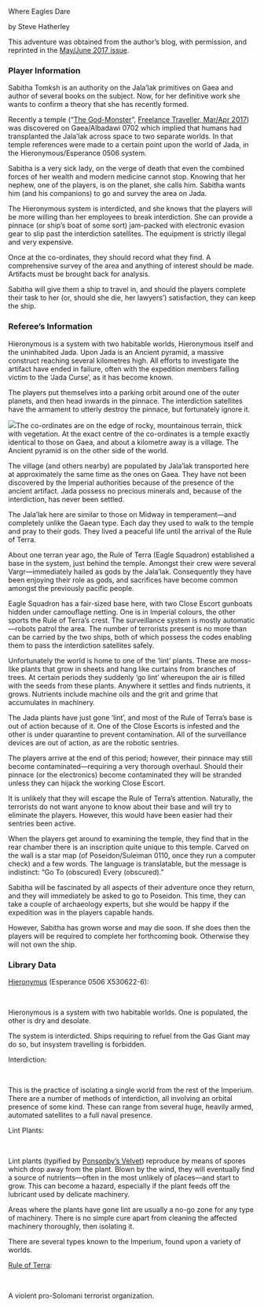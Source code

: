 Where Eagles Dare

by Steve Hatherley

This adventure was obtained from the author’s blog, with permission, and reprinted in the [May/June 2017 issue](https://www.freelancetraveller.com/magazine/2017-0506/index.html).

### Player Information

Sabitha Tomksh is an authority on the Jala’lak primitives on Gaea and author of several books on the subject. Now, for her definitive work she wants to confirm a theory that she has recently formed.

Recently a temple (“[The God-Monster](https://www.freelancetraveller.com/features/advents/godmonster.html)”, [Freelance Traveller, Mar/Apr 2017](https://www.freelancetraveller.com/magazine/2017-0304/index.html)) was discovered on Gaea/Albadawi 0702 which implied that humans had transplanted the Jala’lak across space to two separate worlds. In that temple references were made to a certain point upon the world of Jada, in the Hieronymous/Esperance 0506 system.

Sabitha is a very sick lady, on the verge of death that even the combined forces of her wealth and modern medicine cannot stop. Knowing that her nephew, one of the players, is on the planet, she calls him. Sabitha wants him (and his companions) to go and survey the area on Jada.

The Hieronymous system is interdicted, and she knows that the players will be more willing than her employees to break interdiction. She can provide a pinnace (or ship’s boat of some sort) jam-packed with electronic evasion gear to slip past the interdiction satellites. The equipment is strictly illegal and very expensive.

Once at the co-ordinates, they should record what they find. A comprehensive survey of the area and anything of interest should be made. Artifacts must be brought back for analysis.

Sabitha will give them a ship to travel in, and should the players complete their task to her (or, should she die, her lawyers’) satisfaction, they can keep the ship.

### Referee’s Information

Hieronymous is a system with two habitable worlds, Hieronymous itself and the uninhabited Jada. Upon Jada is an Ancient pyramid, a massive construct reaching several kilometres high. All efforts to investigate the artifact have ended in failure, often with the expedition members falling victim to the ‘Jada Curse’, as it has become known.

The players put themselves into a parking orbit around one of the outer planets, and then head inwards in the pinnace. The interdiction satellites have the armament to utterly destroy the pinnace, but fortunately ignore it.

![](https://www.freelancetraveller.com/features/advents/whereeaglesdare.png)The co-ordinates are on the edge of rocky, mountainous terrain, thick with vegetation. At the exact centre of the co-ordinates is a temple exactly identical to those on Gaea, and about a kilometre away is a village. The Ancient pyramid is on the other side of the world.

The village (and others nearby) are populated by Jala’lak transported here at approximately the same time as the ones on Gaea. They have not been discovered by the Imperial authorities because of the presence of the ancient artifact. Jada possess no precious minerals and, because of the interdiction, has never been settled.

The Jala’lak here are similar to those on Midway in temperament—and completely unlike the Gaean type. Each day they used to walk to the temple and pray to their gods. They lived a peaceful life until the arrival of the Rule of Terra.

About one terran year ago, the Rule of Terra (Eagle Squadron) established a base in the system, just behind the temple. Amongst their crew were several Vargr—immediately hailed as gods by the Jala’lak. Consequently they have been enjoying their role as gods, and sacrifices have become common amongst the previously pacific people.

Eagle Squadron has a fair-sized base here, with two Close Escort gunboats hidden under camouflage netting. One is in Imperial colours, the other sports the Rule of Terra’s crest. The surveillance system is mostly automatic—robots patrol the area. The number of terrorists present is no more than can be carried by the two ships, both of which possess the codes enabling them to pass the interdiction satellites safely.

Unfortunately the world is home to one of the ‘lint’ plants. These are moss-like plants that grow in sheets and hang like curtains from branches of trees. At certain periods they suddenly ‘go lint’ whereupon the air is filled with the seeds from these plants. Anywhere it settles and finds nutrients, it grows. Nutrients include machine oils and the grit and grime that accumulates in machinery.

The Jada plants have just gone ‘lint’, and most of the Rule of Terra’s base is out of action because of it. One of the Close Escorts is infested and the other is under quarantine to prevent contamination. All of the surveillance devices are out of action, as are the robotic sentries.

The players arrive at the end of this period; however, their pinnace may still become contaminated—requiring a very thorough overhaul. Should their pinnace (or the electronics) become contaminated they will be stranded unless they can hijack the working Close Escort.

It is unlikely that they will escape the Rule of Terra’s attention. Naturally, the terrorists do not want anyone to know about their base and will try to eliminate the players. However, this would have been easier had their sentries been active.

When the players get around to examining the temple, they find that in the rear chamber there is an inscription quite unique to this temple. Carved on the wall is a star map (of Poseidon/Suleiman 0110, once they run a computer check) and a few words. The language is translatable, but the message is indistinct: “Go To (obscured) Every (obscured).”

Sabitha will be fascinated by all aspects of their adventure once they return, and they will immediately be asked to go to Poseidon. This time, they can take a couple of archaeology experts, but she would be happy if the expedition was in the players capable hands.

However, Sabitha has grown worse and may die soon. If she does then the players will be required to complete her forthcoming book. Otherwise they will not own the ship.

### Library Data

[Hieronymus](http://travellermap.com/?x=9.959&y=-95.5&scale=64) (Esperance 0506 X530622-6):

 

Hieronymous is a system with two habitable worlds. One is populated, the other is dry and desolate.

The system is interdicted. Ships requiring to refuel from the Gas Giant may do so, but insystem travelling is forbidden.

Interdiction:

 

This is the practice of isolating a single world from the rest of the Imperium. There are a number of methods of interdiction, all involving an orbital presence of some kind. These can range from several huge, heavily armed, automated satellites to a full naval presence.

Lint Plants:

 

Lint plants (typified by [Ponsonby’s Velvet](http://wiki.travellerrpg.com/Ponsonby's_Velvet)) reproduce by means of spores which drop away from the plant. Blown by the wind, they will eventually find a source of nutrients—often in the most unlikely of places—and start to grow. This can become a hazard, especially if the plant feeds off the lubricant used by delicate machinery.

Areas where the plants have gone lint are usually a no-go zone for any type of machinery. There is no simple cure apart from cleaning the affected machinery thoroughly, then isolating it.

There are several types known to the Imperium, found upon a variety of worlds.

[Rule of Terra](http://wiki.travellerrpg.com/Rule_of_Terra):

 

A violent pro-Solomani terrorist organization.